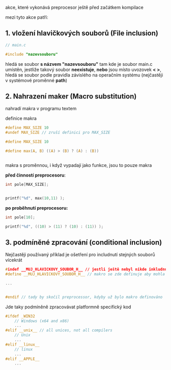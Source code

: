akce, které vykonává preprocesor ještě před začátkem kompilace

mezi tyto akce patří:
## 1. vložení hlavičkových souborů (File inclusion)

```c
// main.c

#include "nazevsouboru"
```

hledá se soubor **s názvem "nazevsouboru"** tam kde je soubor main.c umístěn, jestliže  takový soubor **neexistuje**, **nebo** jsou místo uvozovek **<  >**, hledá se soubor podle pravidla závislého na operačním systému (nejčastěji v systémové proměnné **path**)
## 2. Nahrazení maker (Macro substitution)
nahradí makra v programu textem

definice makra
```c
#define MAX_SIZE 10 
#undef MAX_SIZE // zruší definici pro MAX_SIZE

#define MAX_SIZE 10 

#define max(A, B) ((A) > (B) ? (A) : (B))



```

makra s proměnnou, i když vypadají jako funkce, jsou to pouze makra

**před činností preprocesoru**:
```c
int pole[MAX_SIZE];


printf("%d", max(10,11) );
```
**po proběhnutí preprocesoru:**
```c
int pole[10];

printf("%d", ((10) > (11) ? (10) : (11)) );

```

## 3. podmíněné zpracování (conditional inclusion)
Nejčastěji používaný příklad je ošetření pro includnutí stejných souborů vícekrát

```c
#indef __MUJ_HLAVICKOVY_SOUBOR_H__ // jestli ještě nebyl nikde inkludnut, tedy nebyl ještě definován tak pokračujeme
#define __MUJ_HLAVICKOVY_SOUBOR_H__ // makro se zde definuje aby mohla proběhnout kontrola v dalších souborech

...


#endif // tady by skočil preprocessor, kdyby už bylo makro definováno
```


Jde taky podmíněně zpracovávat platformně specifický kod

```c
#ifdef _WIN32
    // Windows (x64 and x86)
    ...
#elif __unix__ // all unices, not all compilers
    // Unix
    ...
#elif __linux__
    // linux
    ...
#elif __APPLE__
	...

```